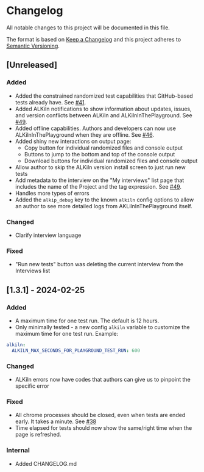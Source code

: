 # Changelog

All notable changes to this project will be documented in this file.

The format is based on [Keep a Changelog](https://keepachangelog.com/en/1.0.0/) and this project adheres to [Semantic Versioning](https://semver.org/spec/v2.0.0.html).

<!-- How to create a new entry:
See the documentation for Keep a Changelog above.
Try to keep them in this order if possible, skipping what you don't need:

Added - for new features.
Changed - for changes in existing functionality.
Deprecated - for soon-to-be removed features.
Removed - for now removed features.
Fixed - for any bug fixes.
Security - in case of vulnerabilities.

Format:

## [Unreleased]
-

## [1.0.0] - 2021-01-16
### Added
-

### Changed
-

### Deprecated
-

### Removed
-

### Fixed
-

### Security
-

### Internal
-
-->

## [Unreleased]

### Added

- Added the constrained randomized test capabilities that GitHub-based tests already have. See [#41](https://github.com/SuffolkLITLab/docassemble-ALKilnInThePlayground/issues/41).
- Added ALKiln notifications to show information about updates, issues, and version conflicts between ALKiln and ALKilnInThePlayground. See [#49](https://github.com/SuffolkLITLab/docassemble-ALKilnInThePlayground/issues/49).
- Added offline capabilities. Authors and developers can now use ALKilnInThePlayground when they are offline. See [#46](https://github.com/SuffolkLITLab/docassemble-ALKilnInThePlayground/issues/46).
- Added shiny new interactions on output page:
   - Copy button for individual randomized files and console output
   - Buttons to jump to the bottom and top of the console output
   - Download buttons for individual randomized files and console output
- Allow author to skip the ALKiln version install screen to just run new tests
- Add metadata to the interview on the "My interviews" list page that includes the name of the Project and the tag expression. See [#49](https://github.com/SuffolkLITLab/docassemble-ALKilnInThePlayground/issues/59).
- Handles more types of errors
- Added the `alkip_debug` key to the known `alkiln` config options to allow an author to see more detailed logs from AKLilnInThePlayground itself.

### Changed
- Clarify interview language

### Fixed
- "Run new tests" button was deleting the current interview from the Interviews list

## [1.3.1] - 2024-02-25

### Added

- A maximum time for one test run. The default is 12 hours.
- Only minimally tested - a new config `alkiln` variable to customize the maximum time for one test run. Example:

```yml
alkiln:
  ALKILN_MAX_SECONDS_FOR_PLAYGROUND_TEST_RUN: 600
```

### Changed

- ALKiln errors now have codes that authors can give us to pinpoint the specific error

### Fixed

- All chrome processes should be closed, even when tests are ended early. It takes a minute. See [#38](https://github.com/SuffolkLITLab/docassemble-ALKilnInThePlayground/issues/38)
- Time elapsed for tests should now show the same/right time when the page is refreshed.

### Internal

- Added CHANGELOG.md
